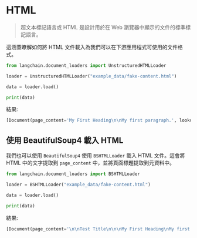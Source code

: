 # HTML

> 超文本標記語言或 HTML 是設計用於在 Web 瀏覽器中顯示的文件的標準標記語言。

這涵蓋瞭解如何將 HTML 文件載入為我們可以在下游應用程式可使用的文件格式。

```python
from langchain.document_loaders import UnstructuredHTMLLoader

loader = UnstructuredHTMLLoader("example_data/fake-content.html")

data = loader.load()

print(data)
```

結果:

```python
[Document(page_content='My First Heading\n\nMy first paragraph.', lookup_str='', metadata={'source': 'example_data/fake-content.html'}, lookup_index=0)]
```

## 使用 BeautifulSoup4 載入 HTML

我們也可以使用 `BeautifulSoup4` 使用 `BSHTMLLoader` 載入 HTML 文件。這會將 HTML 中的文字提取到 `page_content` 中，並將頁面標題提取到元資料中。

```python
from langchain.document_loaders import BSHTMLLoader

loader = BSHTMLLoader("example_data/fake-content.html")

data = loader.load()

print(data)
```

結果:

```python
[Document(page_content='\n\nTest Title\n\n\nMy First Heading\nMy first paragraph.\n\n\n', metadata={'source': 'example_data/fake-content.html', 'title': 'Test Title'})]
```

